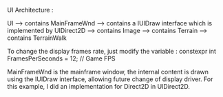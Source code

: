 UI Architecture :

UI
--> contains MainFrameWnd --> contains a IUIDraw interface which is implemented by UIDirect2D --> contains Image
--> contains Terrain --> contains TerrainWalk

To change the display frames rate, just modify the variable :
    constexpr int FramesPerSeconds = 12; // Game FPS

MainFrameWnd is the mainframe window, the internal content is drawn using the IUIDraw interface, allowing future change of display driver.
For this example, I did an implementation for Direct2D in UIDirect2D.
